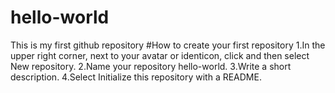 # hello-world
This is my first github repository 
#How to create your first repository 
1.In the upper right corner, next to your avatar or identicon, click  and then select New repository. 
2.Name your repository hello-world. 
3.Write a short description. 
4.Select Initialize this repository with a README. 
